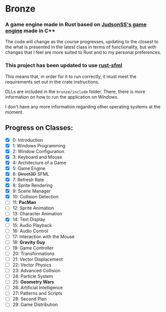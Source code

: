 # Bronze

### A game engine made in Rust based on [JudsonSS's game engine](https://github.com/judsonSS/Jogos) made in C++

The code will change as the course progresses, updating to the closest to the what is presented in the latest class in terms of functionality, but with changes that I feel are more suited to Rust and to my personal preferences.

### This project has been updated to use [rust-sfml](https://crates.io/crates/sfml)

This means that, in order for it to run correctly, it must meet the requirements set out in the crate instructions.

DLLs are included in the `bronze/include` folder. There, there is more information on how to run the application on _Windows_.

I don't have any more information regarding other operating systems at the moment.

## **Progress on Classes:**

- [x] 0: Introduction
- [x] 1: Windows Programming
- [x] 2: Window Configuration
- [x] 3: Keyboard and Mouse
- [x] 4: Architecture of a Game
- [x] 5: Game Engine
- [x] 6: ~~Direct3D~~ SFML
- [x] 7: Refresh Rate
- [x] 8: Sprite Rendering
- [x] 9: Scene Manager
- [x] 10: Collision Detection
- [ ] 11: **PacMan**
- [ ] 12: Sprite Animation
- [ ] 13: Character Animation
- [x] 14: Text Display
- [ ] 15: Audio Playback
- [ ] 16: Audio Control
- [ ] 17: Interaction with the Mouse
- [ ] 18: **Gravity Guy**
- [ ] 19: Game Controller
- [ ] 20: Transformations
- [ ] 21: Vector Displacement
- [ ] 22: Vector Physics
- [ ] 23: Advanced Collision
- [ ] 24: Particle System
- [ ] 25: **Geometry Wars**
- [ ] 26: Artificial Intelligence
- [ ] 27: Patterns and Scripts
- [ ] 28: Second Plan
- [ ] 29: Game Distribution
